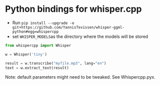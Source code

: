 Python bindings for whisper.cpp
===============================

- Run `pip install --upgrade -e git+https://github.com/YannisTevissen/whisper-ggml-python#egg=whispercpp`
- set `WHISPER_MODELS`as the directory where the models will be stored

```python
from whispercpp import Whisper

w = Whisper('tiny')

result = w.transcribe("myfile.mp3", lang="en")
text = w.extract_text(result)
```

Note: default parameters might need to be tweaked.
See Whispercpp.pyx.
